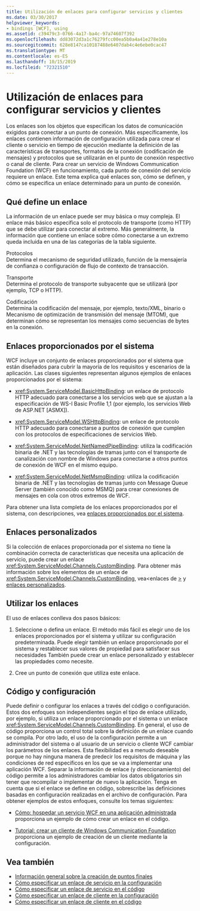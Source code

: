 ```yaml
---
title: Utilización de enlaces para configurar servicios y clientes
ms.date: 03/30/2017
helpviewer_keywords:
- bindings [WCF], using
ms.assetid: c39479c3-0766-4a17-ba4c-97a74607f392
ms.openlocfilehash: dd83072d3a1c76279fcc00ea5b0a4a41e278e10a
ms.sourcegitcommit: 628e8147ca10187488e6407dab4c4e6ebe0cac47
ms.translationtype: MT
ms.contentlocale: es-ES
ms.lasthandoff: 10/15/2019
ms.locfileid: "72321510"
---
```

# <a name="using-bindings-to-configure-services-and-clients"></a>Utilización de enlaces para configurar servicios y clientes
Los enlaces son los objetos que especifican los datos de comunicación exigidos para conectar a un punto de conexión. Más específicamente, los enlaces contienen información de configuración utilizada para crear el cliente o servicio en tiempo de ejecución mediante la definición de las características de transportes, formatos de la conexión (codificación de mensajes) y protocolos que se utilizarán en el punto de conexión respectivo o canal de cliente. Para crear un servicio de Windows Communication Foundation (WCF) en funcionamiento, cada punto de conexión del servicio requiere un enlace. Este tema explica qué enlaces son, cómo se definen, y cómo se especifica un enlace determinado para un punto de conexión.  
  
## <a name="what-a-binding-defines"></a>Qué define un enlace  
 La información de un enlace puede ser muy básica o muy compleja. El enlace más básico especifica solo el protocolo de transporte (como HTTP) que se debe utilizar para conectar al extremo. Más generalmente, la información que contiene un enlace sobre cómo conectarse a un extremo queda incluida en una de las categorías de la tabla siguiente.  
  
 Protocolos  
 Determina el mecanismo de seguridad utilizado, función de la mensajería de confianza o configuración de flujo de contexto de transacción.  
  
 Transporte  
 Determina el protocolo de transporte subyacente que se utilizará (por ejemplo, TCP o HTTP).  
  
 Codificación  
 Determina la codificación del mensaje, por ejemplo, texto/XML, binario o Mecanismo de optimización de transmisión del mensaje (MTOM), que determinan cómo se representan los mensajes como secuencias de bytes en la conexión.  
  
## <a name="system-provided-bindings"></a>Enlaces proporcionados por el sistema  
 WCF incluye un conjunto de enlaces proporcionados por el sistema que están diseñados para cubrir la mayoría de los requisitos y escenarios de la aplicación. Las clases siguientes representan algunos ejemplos de enlaces proporcionados por el sistema:  
  
- <xref:System.ServiceModel.BasicHttpBinding>: un enlace de protocolo HTTP adecuado para conectarse a los servicios web que se ajustan a la especificación de WS-I Basic Profile 1,1 (por ejemplo, los servicios Web de ASP.NET [ASMX]).  
  
- <xref:System.ServiceModel.WSHttpBinding>: un enlace de protocolo HTTP adecuado para conectarse a puntos de conexión que cumplen con los protocolos de especificaciones de servicios Web.  
  
- <xref:System.ServiceModel.NetNamedPipeBinding>: utiliza la codificación binaria de .NET y las tecnologías de tramas junto con el transporte de canalización con nombre de Windows para conectarse a otros puntos de conexión de WCF en el mismo equipo.  
  
- <xref:System.ServiceModel.NetMsmqBinding>: utiliza la codificación binaria de .NET y las tecnologías de tramas junto con Message Queue Server (también conocido como MSMQ) para crear conexiones de mensajes en cola con otros extremos de WCF.  
  
 Para obtener una lista completa de los enlaces proporcionados por el sistema, con descripciones, vea [enlaces proporcionados por el sistema](system-provided-bindings.md).  
  
## <a name="custom-bindings"></a>Enlaces personalizados  
 Si la colección de enlaces proporcionada por el sistema no tiene la combinación correcta de características que necesita una aplicación de servicio, puede crear un enlace <xref:System.ServiceModel.Channels.CustomBinding>. Para obtener más información sobre los elementos de un enlace de <xref:System.ServiceModel.Channels.CustomBinding>, vea\<enlaces de [>](../configure-apps/file-schema/wcf/custombinding.md) y [enlaces personalizados](./extending/custom-bindings.md).  
  
## <a name="using-bindings"></a>Utilizar los enlaces  
 El uso de enlaces conlleva dos pasos básicos:  
  
1. Seleccione o defina un enlace. El método más fácil es elegir uno de los enlaces proporcionados por el sistema y utilizar su configuración predeterminada. Puede elegir también un enlace proporcionado por el sistema y restablecer sus valores de propiedad para satisfacer sus necesidades También puede crear un enlace personalizado y establecer las propiedades como necesite.  
  
2. Cree un punto de conexión que utiliza este enlace.  
  
## <a name="code-and-configuration"></a>Código y configuración  
 Puede definir o configurar los enlaces a través del código o configuración. Estos dos enfoques son independientes según el tipo de enlace utilizado, por ejemplo, si utiliza un enlace proporcionado por el sistema o un enlace <xref:System.ServiceModel.Channels.CustomBinding>. En general, el uso de código proporciona un control total sobre la definición de un enlace cuando se compila. Por otro lado, el uso de la configuración permite a un administrador del sistema o al usuario de un servicio o cliente WCF cambiar los parámetros de los enlaces. Esta flexibilidad es a menudo deseable porque no hay ninguna manera de predecir los requisitos de máquina y las condiciones de red específicos en los que se va a implementar una aplicación WCF. Separar la información de enlace (y direccionamiento) del código permite a los administradores cambiar los datos obligatorios sin tener que recompilar o implementar de nuevo la aplicación. Tenga en cuenta que si el enlace se define en código, sobrescribe las definiciones basadas en configuración realizadas en el archivo de configuración. Para obtener ejemplos de estos enfoques, consulte los temas siguientes:  
  
- [Cómo: hospedar un servicio WCF en una aplicación administrada](how-to-host-a-wcf-service-in-a-managed-application.md) proporciona un ejemplo de cómo crear un enlace en el código.  
  
- [Tutorial: crear un cliente de Windows Communication Foundation](how-to-create-a-wcf-client.md) proporciona un ejemplo de creación de un cliente mediante la configuración.  
  
## <a name="see-also"></a>Vea también

- [Información general sobre la creación de puntos finales](endpoint-creation-overview.md)
- [Cómo especificar un enlace de servicio en la configuración](how-to-specify-a-service-binding-in-configuration.md)
- [Cómo especificar un enlace de servicio en el código](how-to-specify-a-service-binding-in-code.md)
- [Cómo especificar un enlace de cliente en la configuración](how-to-specify-a-client-binding-in-configuration.md)
- [Cómo especificar un enlace de cliente en el código](how-to-specify-a-client-binding-in-code.md)
